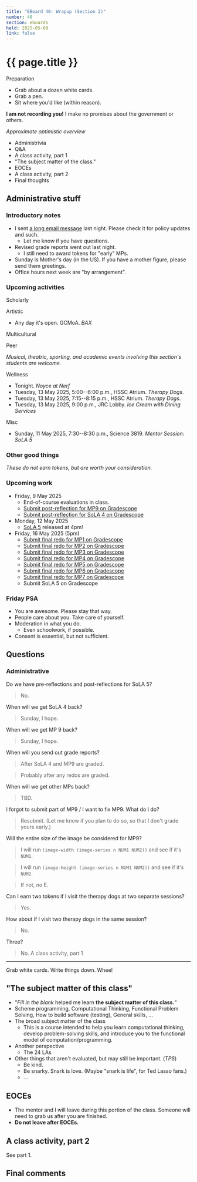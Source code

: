 ```yaml
---
title: "EBoard 40: Wrapup (Section 2)"
number: 40
section: eboards
held: 2025-05-09
link: false
---
```

# {{ page.title }}

Preparation

* Grab about a dozen white cards.
* Grab a pen.
* Sit where you'd like (within reason).

**I am not recording you!** I make no promises about the government or others.

_Approximate optimistic overview_

* Administrivia
* Q&A
* A class activity, part 1
* "The subject matter of the class."
* EOCEs
* A class activity, part 2
* Final thoughts

Administrative stuff
--------------------

### Introductory notes

* I sent [a long email message](../handouts/spamr) last night. Please check 
  it for policy updates and such.
    * Let me know if you have questions.
* Revised grade reports went out last night.
    * I still need to award tokens for "early" MPs.
* Sunday is Mother's day (in the US). If you have a mother figure, please
  send them greetings.
* Office hours next week are "by arrangement".

### Upcoming activities

Scholarly

Artistic

* Any day it's open. GCMoA.
  _BAX_

Multicultural

Peer

_Musical, theatric, sporting, and academic events involving this section's
students are welcome._

Wellness

* Tonight.
  _Noyce at Nerf_
* Tuesday, 13 May 2025, 5:00--6:00 p.m., HSSC Atrium.
  _Therapy Dogs_.
* Tuesday, 13 May 2025, 7:15--8:15 p.m., HSSC Atrium.
  _Therapy Dogs_.
* Tuesday, 13 May 2025, 9:00 p.m., JRC Lobby.
  _Ice Cream with Dining Services_

Misc

* Sunday, 11 May 2025, 7:30--8:30 p.m., Science 3819. 
  _Mentor Session: SoLA 5_

### Other good things

_These do not earn tokens, but are worth your consideration._

### Upcoming work

* Friday, 9 May 2025
    * End-of-course evaluations in class.
    * [Submit post-reflection for MP9 on Gradescope](https://www.gradescope.com/courses/948769/assignments/6127774)
    * [Submit post-reflection for SoLA 4 on Gradescope](https://www.gradescope.com/courses/948769/assignments/6169339)
* Monday, 12 May 2025
    * [SoLA 5](../las) released at 4pm!
* Friday, 16 May 2025 (5pm)
    * [Submit final redo for MP1 on Gradescope](https://www.gradescope.com/courses/948769/assignments/6045577)
    * [Submit final redo for MP2 on Gradescope](https://www.gradescope.com/courses/948769/assignments/6045578)
    * [Submit final redo for MP3 on Gradescope](https://www.gradescope.com/courses/948769/assignments/6045579)
    * [Submit final redo for MP4 on Gradescope](https://www.gradescope.com/courses/948769/assignments/6189869)
    * [Submit final redo for MP5 on Gradescope](https://www.gradescope.com/courses/948769/assignments/6189870)
    * [Submit final redo for MP6 on Gradescope](https://www.gradescope.com/courses/948769/assignments/6189871)
    * [Submit final redo for MP7 on Gradescope](https://www.gradescope.com/courses/948769/assignments/6189872)
    * Submit SoLA 5 on Gradescope

### Friday PSA

* You are awesome. Please stay that way.
* People care about you. Take care of yourself.
* Moderation in what you do.
    * Even schoolwork, if possible.
* Consent is essential, but not sufficient.

Questions
---------

### Administrative

Do we have pre-reflections and post-reflections for SoLA 5?

> No.

When will we get SoLA 4 back?

> Sunday, I hope.

When will we get MP 9 back?

> Sunday, I hope.

When will you send out grade reports?

> After SoLA 4 and MP9 are graded.

> Probably after any redos are graded.

When will we get other MPs back?

> TBD.

I forgot to submit part of MP9 / I want to fix MP9. What do I do?

> Resubmit. (Let me know if you plan to do so, so that I don't grade
  yours early.)

Will the entire size of the image be considered for MP9?

> I will run `(image-width (image-series n NUM1 NUM2))` and see if it's
  `NUM1`.

> I will run `(image-height (image-series n NUM1 NUM2))` and see if it's
  `NUM2`.

> If not, no E.

Can I earn two tokens if I visit the therapy dogs at two separate sessions?

> Yes.

How about if I visit two therapy dogs in the same session?

> No.

Three?

> No.
A class activity, part 1
------------------------

Grab white cards.  Write things down.  Whee!

"The subject matter of this class"
----------------------------------

* "_Fill in the blank_ helped me learn **the subject matter of this class.**"
* Scheme programming, Computational Thinking, Functional Problem Solving,
  How to build software (testing), General skills, ...
* The broad subject matter of the class
    * This is a course intended to help you learn computational thinking,
      develop problem-solving skills, and introduce you to the functional
      model of computation/programming.
* Another perspective
    * The 24 LAs
* Other things that aren't evaluated, but may still be important. (_TPS_)
    * Be kind.
    * Be snarky. Snark is love. (Maybe "snark is life", for Ted Lasso fans.)
    * ...

EOCEs
-----

* The mentor and I will leave during this portion of the class. Someone
  will need to grab us after you are finished.
* **Do not leave after EOCEs.**

A class activity, part 2
------------------------

See part 1.

Final comments
--------------
